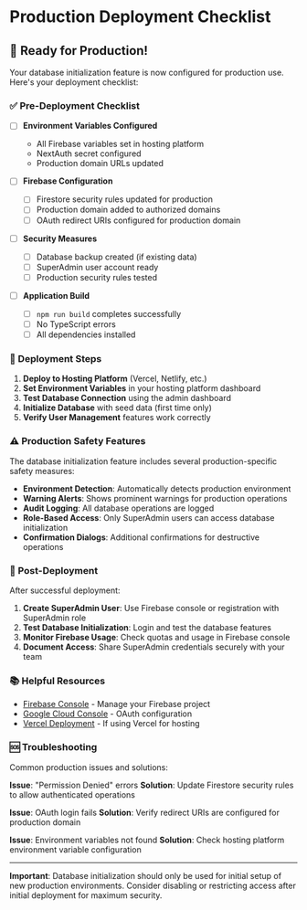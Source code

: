 # Production Deployment Checklist

## 🚀 Ready for Production!

Your database initialization feature is now configured for production use. Here's your deployment checklist:

### ✅ Pre-Deployment Checklist

- [ ] **Environment Variables Configured**
  - All Firebase variables set in hosting platform
  - NextAuth secret configured
  - Production domain URLs updated

- [ ] **Firebase Configuration**
  - [ ] Firestore security rules updated for production
  - [ ] Production domain added to authorized domains
  - [ ] OAuth redirect URIs configured for production domain

- [ ] **Security Measures**
  - [ ] Database backup created (if existing data)
  - [ ] SuperAdmin user account ready
  - [ ] Production security rules tested

- [ ] **Application Build**
  - [ ] `npm run build` completes successfully
  - [ ] No TypeScript errors
  - [ ] All dependencies installed

### 🚀 Deployment Steps

1. **Deploy to Hosting Platform** (Vercel, Netlify, etc.)
2. **Set Environment Variables** in your hosting platform dashboard
3. **Test Database Connection** using the admin dashboard
4. **Initialize Database** with seed data (first time only)
5. **Verify User Management** features work correctly

### ⚠️ Production Safety Features

The database initialization feature includes several production-specific safety measures:

- **Environment Detection**: Automatically detects production environment
- **Warning Alerts**: Shows prominent warnings for production operations
- **Audit Logging**: All database operations are logged
- **Role-Based Access**: Only SuperAdmin users can access database initialization
- **Confirmation Dialogs**: Additional confirmations for destructive operations

### 🔧 Post-Deployment

After successful deployment:

1. **Create SuperAdmin User**: Use Firebase console or registration with SuperAdmin role
2. **Test Database Initialization**: Login and test the database features
3. **Monitor Firebase Usage**: Check quotas and usage in Firebase console
4. **Document Access**: Share SuperAdmin credentials securely with your team

### 📚 Helpful Resources

- [Firebase Console](https://console.firebase.google.com) - Manage your Firebase project
- [Google Cloud Console](https://console.developers.google.com) - OAuth configuration
- [Vercel Deployment](https://vercel.com/docs) - If using Vercel for hosting

### 🆘 Troubleshooting

Common production issues and solutions:

**Issue**: "Permission Denied" errors
**Solution**: Update Firestore security rules to allow authenticated operations

**Issue**: OAuth login fails
**Solution**: Verify redirect URIs are configured for production domain

**Issue**: Environment variables not found
**Solution**: Check hosting platform environment variable configuration

---

**Important**: Database initialization should only be used for initial setup of new production environments. Consider disabling or restricting access after initial deployment for maximum security.